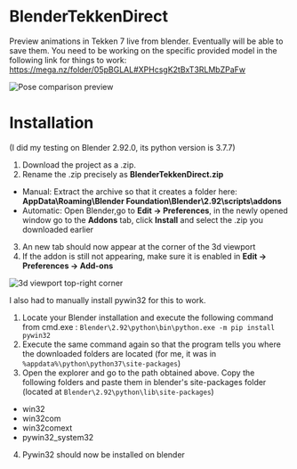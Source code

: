 # BlenderTekkenDirect

Preview animations in Tekken 7 live from blender. Eventually will be able to save them.
You need to be working on the specific provided model in the following link for things to work: https://mega.nz/folder/05pBGLAL#XPHcsgK2tBxT3RLMbZPaFw

![Pose comparison preview](https://i.imgur.com/5v6e0Xi.jpg)

# Installation
(I did my testing on Blender 2.92.0, its python version is 3.7.7)

1. Download the project as a .zip.
2. Rename the .zip precisely as **BlenderTekkenDirect.zip**
- Manual: Extract the archive so that it creates a folder here: **AppData\Roaming\Blender Foundation\Blender\2.92\scripts\addons**
- Automatic: Open Blender,go to **Edit -> Preferences**, in the newly opened window go to the **Addons** tab, click **Install** and select the .zip you downloaded earlier
3. An new tab should now appear at the corner of the 3d viewport
4. If the addon is still not appearing, make sure it is enabled in **Edit -> Preferences -> Add-ons**

![3d viewport top-right corner](https://i.imgur.com/8jq9tGN.png)

I also had to manually install pywin32 for this to work.
1. Locate your Blender installation and execute the following command from cmd.exe : `Blender\2.92\python\bin\python.exe -m pip install pywin32`
2. Execute the same command again so that the program tells you where the downloaded folders are located (for me, it was in `%appdata%\python\python37\site-packages`)
3. Open the explorer and go to the path obtained above. Copy the following folders and paste them in blender's site-packages folder (located at `Blender\2.92\python\lib\site-packages`)
- win32
- win32com
- win32comext
- pywin32_system32

4. Pywin32 should now be installed on blender
